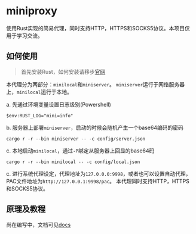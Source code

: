 # miniproxy

使用Rust实现的简易代理，同时支持HTTP，HTTPS和SOCKS5协议。本项目仅用于学习交流。

## 如何使用

> 首先安装Rust，如何安装请移步[官网](https://www.rust-lang.org/learn/get-started)

本代理分为两部分：`minilocal`和`miniserver`。
`miniserver`运行于网络服务器上，`minilocal`运行于本地。

a. 先通过环境变量设置日志级别(Powershell)

``` pwsh
$env:RUST_LOG="mini=info"
```

b. 服务器上部署`miniserver`，启动的时候会随机产生一个base64编码的密码

``` pwsh
cargo r -r --bin miniserver -- -c config/server.json
```

c. 本地启动`minilocal`，通过`-P`绑定从服务器上回显的base64码

``` pwsh
cargo r -r --bin minilocal -- -c config/local.json
```

c. 进行系统代理设定，代理地址为`127.0.0.0:9998`，或者也可以设置自动代理，PAC文件地址为`http://127.0.0.1:9998/pac`。
   本代理同时支持HTTP，HTTPS和SOCKS5协议。

## 原理及教程

尚在编写中，文档可见[docs](./docs)
